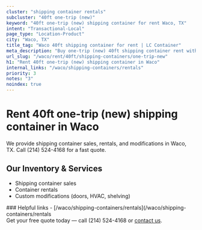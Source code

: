 ```yaml
---
cluster: "shipping container rentals"
subcluster: "40ft one-trip (new)"
keyword: "40ft one-trip (new) shipping container for rent Waco, TX"
intent: "Transactional-Local"
page_type: "Location-Product"
city: "Waco, TX"
title_tag: "Waco 40ft shipping container for rent | LC Container"
meta_description: "Buy one-trip (new) 40ft shipping container rent with local delivery in Waco, TX. LC Container — local Since 2003. Request a fast quote today."
url_slug: "/waco/rent/40ft/shipping-containers/one-trip-new"
h1: "Rent 40ft one-trip (new) shipping container in Waco"
internal_links: "/waco/shipping-containers/rentals"
priority: 3
notes: "3"
noindex: true
---
```


# Rent 40ft one-trip (new) shipping container in Waco

We provide shipping container sales, rentals, and modifications in Waco, TX. Call (214) 524-4168 for a fast quote.

## Our Inventory & Services
- Shipping container sales
- Container rentals
- Custom modifications (doors, HVAC, shelving)

<div data-section="internal-links">
### Helpful links
- [/waco/shipping-containers/rentals](/waco/shipping-containers/rentals
</div>

<div data-section="cta">
Get your free quote today — call (214) 524-4168 or <a href="/contact">contact us</a>.
</div>

<script type="application/ld+json">{"@context":"https://schema.org","@type":"FAQPage","mainEntity":[{"@type":"Question","name":"How much does delivery cost in Waco, TX?","acceptedAnswer":{"@type":"Answer","text":"Delivery costs vary by distance and container size. Most deliveries in Waco, TX range from $150-$300. Call (214) 524-4168 for an exact quote based on your specific location."}},{"@type":"Question","name":"Do you offer financing or payment plans?","acceptedAnswer":{"@type":"Answer","text":"We accept major credit cards, checks, and can discuss commercial terms for bulk purchases. Call (214) 524-4168 to discuss options."}},{"@type":"Question","name":"Can you customize containers in Waco, TX?","acceptedAnswer":{"@type":"Answer","text":"Yes — we perform modifications like doors, HVAC, insulation, and shelving. Request a custom quote at (214) 524-4168 or via our contact form."}}]}</script>
